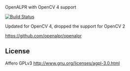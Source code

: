 OpenALPR with OpenCV 4 support

[![Build Status](https://travis-ci.org/sunfic/openalpr.svg?branch=master)](https://travis-ci.org/sunfic/openalpr)

Updated for OpenCV 4, dropped the support for OpenCV 2

https://github.com/openalpr/openalpr

License
-------

Affero GPLv3
http://www.gnu.org/licenses/agpl-3.0.html
